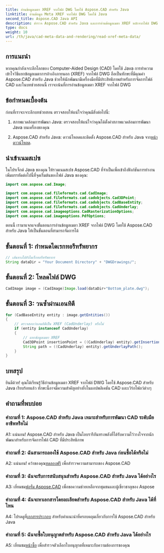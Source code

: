 ```yaml
---
title: อ่านข้อมูลเมตา XREF จากไฟล์ DWG โดยใช้ Aspose.CAD สำหรับ Java
linktitle: อ่านข้อมูล Meta XREF จากไฟล์ DWG โดยใช้ Java
second_title: Aspose.CAD Java API
description: สำรวจ Aspose.CAD สำหรับ Java และการอ่านข้อมูลเมตา XREF หลักจากไฟล์ DWG ได้อย่างง่ายดาย เพิ่มประสิทธิภาพการพัฒนา CAD ของคุณด้วยไลบรารี Java อันทรงพลังนี้
type: docs
weight: 10
url: /th/java/cad-meta-data-and-rendering/read-xref-meta-data/
---
```

## การแนะนำ

หากคุณกำลังเจาะลึกโลกของ Computer-Aided Design (CAD) โดยใช้ Java การทำความเข้าใจวิธีแยกข้อมูลเมตาการอ้างอิงภายนอก (XREF) จากไฟล์ DWG ถือเป็นทักษะที่มีคุณค่า Aspose.CAD สำหรับ Java ช่วยให้นักพัฒนามีเครื่องมือที่มีประสิทธิภาพสำหรับการจัดการไฟล์ CAD และในบทช่วยสอนนี้ เราจะเน้นที่การอ่านข้อมูลเมตา XREF จากไฟล์ DWG

## ข้อกำหนดเบื้องต้น

ก่อนที่เราจะเจาะลึกบทช่วยสอน ตรวจสอบให้แน่ใจว่าคุณมีสิ่งต่อไปนี้:

1. สภาพแวดล้อมการพัฒนา Java: ตรวจสอบให้แน่ใจว่าคุณได้ตั้งค่าสภาพแวดล้อมการพัฒนา Java บนเครื่องของคุณ

2.  Aspose.CAD สำหรับ Java: ดาวน์โหลดและติดตั้ง Aspose.CAD สำหรับ Java จาก[หน้าดาวน์โหลด](https://releases.aspose.com/cad/java/).

## นำเข้าเนมสเปซ

ในโปรเจ็กต์ Java ของคุณ ให้รวมเนมสเปซ Aspose.CAD ที่จำเป็นเพื่อเข้าถึงฟังก์ชันการทำงาน เพิ่มบรรทัดต่อไปนี้ที่จุดเริ่มต้นของไฟล์ Java ของคุณ:

```java
import com.aspose.cad.Image;

import com.aspose.cad.fileformats.cad.CadImage;
import com.aspose.cad.fileformats.cad.cadobjects.Cad3DPoint;
import com.aspose.cad.fileformats.cad.cadobjects.CadBaseEntity;
import com.aspose.cad.fileformats.cad.cadobjects.CadUnderlay;
import com.aspose.cad.imageoptions.CadRasterizationOptions;
import com.aspose.cad.imageoptions.PdfOptions;

```

ตอนนี้ เรามาแจกแจงขั้นตอนการอ่านข้อมูลเมตา XREF จากไฟล์ DWG โดยใช้ Aspose.CAD สำหรับ Java ให้เป็นขั้นตอนที่สามารถจัดการได้

## ขั้นตอนที่ 1: กำหนดไดเรกทอรีทรัพยากร

```java
// เส้นทางไปยังไดเร็กทอรีทรัพยากร
String dataDir = "Your Document Directory" + "DWGDrawings/";
```

## ขั้นตอนที่ 2: โหลดไฟล์ DWG

```java
CadImage image = (CadImage)Image.load(dataDir+"Bottom_plate.dwg");
```

## ขั้นตอนที่ 3: วนซ้ำผ่านเอนทิตี

```java
for (CadBaseEntity entity : image.getEntities())
{
    // ตรวจสอบว่าเอนทิตีเป็น XREF (CadUnderlay) หรือไม่
    if (entity instanceof CadUnderlay)
    {
        // แยกข้อมูลเมตา XREF
        Cad3DPoint insertionPoint = ((CadUnderlay) entity).getInsertionPoint();
        String path = ((CadUnderlay) entity).getUnderlayPath();
    }
}
```

## บทสรุป

ยินดีด้วย! คุณได้เรียนรู้วิธีอ่านข้อมูลเมตา XREF จากไฟล์ DWG โดยใช้ Aspose.CAD สำหรับ Java เรียบร้อยแล้ว ทักษะนี้อาจมีความสำคัญอย่างยิ่งในแอปพลิเคชัน CAD และเวิร์กโฟลว์ต่างๆ

## คำถามที่พบบ่อย

### คำถามที่ 1: Aspose.CAD สำหรับ Java เหมาะสำหรับการพัฒนา CAD ระดับมืออาชีพหรือไม่

A1: แน่นอน! Aspose.CAD สำหรับ Java เป็นไลบรารีอันทรงพลังที่ได้รับความไว้วางใจจากนักพัฒนาสำหรับการจัดการไฟล์ CAD ที่มีประสิทธิภาพ

### คำถามที่ 2: ฉันสามารถลองใช้ Aspose.CAD สำหรับ Java ก่อนซื้อได้หรือไม่

 A2: แน่นอน! คว้าของคุณ[ทดลองฟรี](https://releases.aspose.com/) เพื่อสำรวจความสามารถของ Aspose.CAD

### คำถามที่ 3: ฉันจะรับการสนับสนุนสำหรับ Aspose.CAD สำหรับ Java ได้อย่างไร

 A3: เยี่ยมชม[ฟอรั่ม Aspose.CAD](https://forum.aspose.com/c/cad/19) เพื่อขอความช่วยเหลือจากชุมชนและผู้เชี่ยวชาญของ Aspose

### คำถามที่ 4: ฉันจะหาเอกสารโดยละเอียดสำหรับ Aspose.CAD สำหรับ Java ได้ที่ไหน

 A4: โปรดดูที่[เอกสารประกอบ](https://reference.aspose.com/cad/java/) สำหรับคำแนะนำที่ครอบคลุมเกี่ยวกับการใช้ Aspose.CAD สำหรับ Java

### คำถามที่ 5: ฉันจะซื้อใบอนุญาตสำหรับ Aspose.CAD สำหรับ Java ได้อย่างไร

A5: เยี่ยมชม[หน้าซื้อ](https://purchase.aspose.com/buy) เพื่อสำรวจตัวเลือกใบอนุญาตที่เหมาะกับความต้องการของคุณ